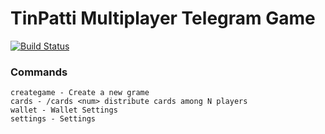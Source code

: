 # TinPatti Multiplayer Telegram Game

[![Build Status](https://travis-ci.org/adityathebe/3patti-telegram-game.svg?branch=master)](https://travis-ci.org/adityathebe/3patti-telegram-game)

### Commands

```
creategame - Create a new grame
cards - /cards <num> distribute cards among N players
wallet - Wallet Settings
settings - Settings
```
